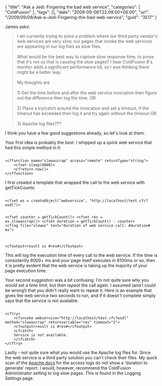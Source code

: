 {
	"title": "Ask a Jedi: Fingering the bad web service",
	"categories": [
		"ColdFusion"
	],
	"tags": [],
	"date": "2009-09-08T22:09:00+06:00",
	"url": "/2009/09/08/Ask-a-Jedi-Fingering-the-bad-web-service",
	"guid": "3517"
}

James asks:

<blockquote>
I am currently trying to solve a problem  where our third party vendor's web services are very slow, our pages that invoke the web services are appearing in our log files as slow files.
<br/><br/>
What would be the best way to capture slow response time, to prove that it's not us that is causing the slow pages? I hear ColdFusion 8's monitor adds a significant performance hit, so I was thinking there might be a better way.
<br/><br/>
My thoughts are
<br/><br/>
1) Get the time before and after the web service invocation then figure out the difference then log the time. OR
<br/><br/>
2)      Place a try/catch around the invocation and set a timeout, if the timeout has exceeded then log it and try again without the timeout OR
<br/><br/>
3)      Apache log files???
</blockquote>

I think you have a few good suggestions already, so let's look at them.
<!--more-->
Your first idea is probably the best. I whipped up a quick web service that had this simple method in it:

<code>
&lt;cffunction name="slowascrap" access="remote" returnType="string"&gt;
	&lt;cfset sleep(6000)&gt;
	&lt;cfreturn now()&gt;
&lt;/cffunction&gt;
</code>

I first created a template that wrapped the call to the web service with getTickCounts:

<code>
&lt;cfset ws = createObject("webservice", "http://localhost/test.cfc?wsdl")&gt;

&lt;cfset counter = getTickCount()&gt;
&lt;cfset res = ws.slowascrap()&gt;
&lt;cfset duration = getTickCount() - counter&gt;
&lt;cflog file="slowws" text="duration of web service call: #duration# ms"&gt;

&lt;cfoutput&gt;result is #res#&lt;/cfoutput&gt;
</code>

This will log the execution time of every call to the web service. If the time is consistently 6000+ ms and your page itself executes in 6100ms or so, then it is pretty evident that the web service is taking up the majority of your page execution time. 

Your second suggestion was a bit confusing. I'm not quite sure why you would set a time limit, but then <i>repeat</i> the call again. I assumed (and I could be wrong!) that you didn't really want to repeat it. Here is an example that gives the web service two seconds to run, and if it doesn't complete simply says that the service is not available.

<code>
&lt;cftry&gt;
	&lt;cfinvoke webservice="http://localhost/test.cfc?wsdl" method="slowascrap" returnvariable="res" timeout="2"&gt;
	&lt;cfoutput&gt;result is #res#&lt;/cfoutput&gt;
	&lt;cfcatch&gt;
	Service is not available.
	&lt;/cfcatch&gt;
&lt;/cftry&gt;
</code>

Lastly - not quite sure what you would use the Apache log files for. Since the web service is a third party solution you can't check their files. My quick scan of the <a href="http://httpd.apache.org/docs/2.0/logs.html">Apache docs</a> for the access logs do not show a 'duration to generate' report. I would, however, recommend the ColdFusion Administrator setting to log slow pages. This is found in the Logging Settings page.